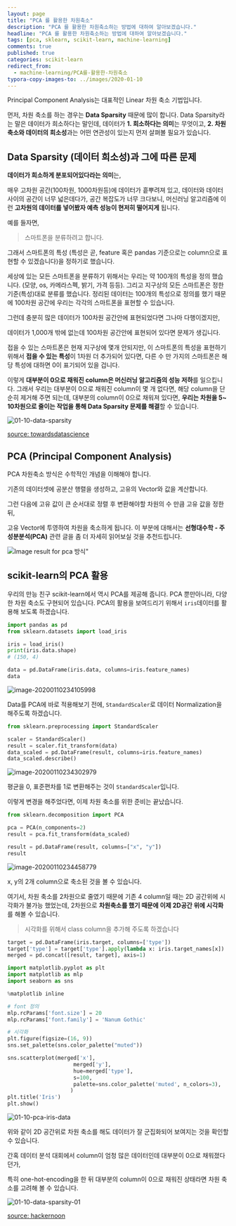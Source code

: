 ```yaml
---
layout: page
title: "PCA 를 활용한 차원축소"
description: "PCA 를 활용한 차원축소하는 방법에 대하여 알아보겠습니다."
headline: "PCA 를 활용한 차원축소하는 방법에 대하여 알아보겠습니다."
tags: [pca, sklearn, scikit-learn, machine-learning]
comments: true
published: true
categories: scikit-learn
redirect_from:
  - machine-learning/PCA를-활용한-차원축소
typora-copy-images-to: ../images/2020-01-10
---
```




Principal Component Analysis는 대표적인 Linear 차원 축소 기법입니다. 

먼저, 차원 축소를 하는 경우는 **Data Sparsity** 때문에 많이 합니다. Data Sparsity라는 말은 데이터가 희소하다는  말인데, 데이터가 **1. 희소하다는 의미**는 무엇이고, **2. 차원 축소와 데이터의 희소성**과는 어떤 연관성이 있는지 먼저 살펴볼 필요가 있습니다.



## Data Sparsity (데이터 희소성)과 그에 따른 문제

**데이터가 희소하게 분포되어있다라는 의미**는,

매우 고차원 공간(100차원, 1000차원등)에 데이터가 흩뿌려져 있고, 데이터와 데이터 사이의 공간이 너무 넓은데다가, 공간 복잡도가 너무 크다보니, 머신러닝 알고리즘에 이런 **고차원의 데이터를 넣어봤자 예측 성능이 현저히 떨어지게** 됩니다.

예를 들자면, 

> 스마트폰을 분류하려고 합니다. 

그래서 스마트폰의 특성 (특성은 곧, feature 혹은 pandas 기준으로는 column으로 표현할 수 있겠습니다)을 정하기로 했습니다.

세상에 있는 모든 스마트폰을 분류하기 위해서는 우리는 약 100개의 특성을 정의 했습니다. (모양, os, 카메라스펙, 밝기, 가격 등등). 그리고 지구상의 모든 스마트폰은 정한 기준(특성)대로 분류를 했습니다. 정리된 데이터는 100개의 특성으로 정의를 했기 때문에 100차원 공간에 우리는 각각의 스마트폰을 표현할 수 있습니다.

그런데 충분히 많은 데이터가 100차원 공간안에 표현되었다면 그나마 다행이겠지만,

데이터가 1,000개 밖에 없는데 100차원 공간안에 표현되어 있다면 문제가 생깁니다.

접을 수 있는 스마트폰은  현재 지구상에 몇개 안되지만, 이 스마트폰의 특성을 표현하기 위해서 **접을 수 있는 특성**이 1차원 더 추가되어 있다면, 다른 수  만 가지의 스마트폰은 해당 특성에 대하면 0이 표기되어 있을 겁니다.

이렇게 **대부분이 0으로 채워진 column은 머신러닝 알고리즘의 성능 저하**를 일으킵니다. 그래서 우리는 대부분이 0으로 채워진 column이 몇 개 없다면, 해당 column을 단순히 제거해 주면 되는데, 대부분의 column이 0으로 채워져 있다면, **우리는 차원을 5~ 10차원으로 줄이는 작업을 통해 Data Sparsity 문제를 해결**할 수 있습니다.



![01-10-data-sparsity](../images/2020-01-10/01-10-data-sparsity.png)

[source: towardsdatascience](https://towardsdatascience.com/smarter-ways-to-encode-categorical-data-for-machine-learning-part-1-of-3-6dca2f71b159)

## PCA (Principal Component Analysis)

PCA 차원축소 방식은 수학적인 개념을 이해해야 합니다.

기존의 데이터셋에 공분산 행렬을 생성하고, 고유의 Vector와 값을 계산합니다.

그런 다음에 고유 값이 큰 순서대로 정렬 후 변환해야할 차원의 수 만큼 고유 값을 정한 뒤,

고유 Vector에 투영하여 차원을 축소하게 됩니다. 이 부분에 대해서는 **선형대수학 - 주성분분석(PCA)** 관련 글을 좀 더 자세히 읽어보실 것을 추천드립니다.

![Image result for pca 방식"](https://upload.wikimedia.org/wikipedia/commons/1/15/GaussianScatterPCA.png)

## scikit-learn의 PCA 활용

우리의 만능 친구 scikit-learn에서 역시 PCA를 제공해 줍니다. PCA 뿐만아니라, 다양한 차원 축소도 구현되어 있습니다. PCA의 활용을 보여드리기 위해서 `iris`데이터를 활용해 보도록 하겠습니다.



```python
import pandas as pd
from sklearn.datasets import load_iris

iris = load_iris()
print(iris.data.shape)
# (150, 4)

data = pd.DataFrame(iris.data, columns=iris.feature_names)
data
```

![image-20200110234105998](../images/2020-01-10/image-20200110234105998.png)



Data를 PCA에 바로 적용해보기 전에, `StandardScaler`로 데이터 Normalization을 해주도록 하겠습니다.



```python
from sklearn.preprocessing import StandardScaler

scaler = StandardScaler()
result = scaler.fit_transform(data)
data_scaled = pd.DataFrame(result, columns=iris.feature_names)
data_scaled.describe()
```

![image-20200110234302979](../images/2020-01-10/image-20200110234302979.png)

평균을 0, 표준편차를 1로 변환해주는 것이 `StandardScaler`입니다. 

이렇게 변경을 해주었다면, 이제 차원 축소를 위한 준비는 끝났습니다.



```python
from sklearn.decomposition import PCA

pca = PCA(n_components=2)
result = pca.fit_transform(data_scaled)

result = pd.DataFrame(result, columns=["x", "y"])
result
```

![image-20200110234458779](../images/2020-01-10/image-20200110234458779.png)

x, y의 2개 column으로 축소된 것을 볼 수 있습니다.



여기서, 차원 축소를 2차원으로 줄였기 때문에 기존 4 column일 때는 2D 공간위에 시각화가 불가능 했었는데,  2차원으로 **차원축소를 했기 때문에 이제 2D공간 위에 시각화**를 해볼 수 있습니다.

> 시각화를 위해서 class column을 추가해 주도록 하겠습니다

```python
target = pd.DataFrame(iris.target, columns=['type'])
target['type'] = target['type'].apply(lambda x: iris.target_names[x])
merged = pd.concat([result, target], axis=1)
```



```python
import matplotlib.pyplot as plt
import matplotlib as mlp
import seaborn as sns

%matplotlib inline

# font 정의
mlp.rcParams['font.size'] = 20
mlp.rcParams['font.family'] = 'Nanum Gothic'

# 시각화
plt.figure(figsize=(16, 9))
sns.set_palette(sns.color_palette("muted"))

sns.scatterplot(merged['x'], 
                     merged['y'], 
                     hue=merged['type'], 
                     s=100,
                     palette=sns.color_palette('muted', n_colors=3),
                    )
plt.title('Iris')
plt.show()
```

![01-10-pca-iris-data](../images/2020-01-10/01-10-pca-iris-data.png)



위와 같이 2D 공간위로 차원 축소를 해도 데이터가 잘 군집화되어 보여지는 것을 확인할 수 있습니다.

간혹 데이터 분석 대회에서 column이 엄청 많은 데이터인데 대부분이 0으로 채워졌다던가,

특히 one-hot-encoding을 한 뒤 대부분의 column이 0으로 채워진 상태라면 차원 축소를 고려해 볼 수 있습니다. 



![01-10-data-sparsity-01](../images/2020-01-10/01-10-data-sparsity-01.png)

[source: hackernoon](https://hackernoon.com/what-is-one-hot-encoding-why-and-when-do-you-have-to-use-it-e3c6186d008f)